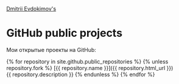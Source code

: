 ﻿[Dmitrii Evdokimov's](/)

GitHub public projects 
======================

Мои открытые проекты на GitHub:

{% for repository in site.github.public_repositories %}
  {% unless repository.fork %}
[{{ repository.name }}]({{ repository.html_url }})  
{{ repository.description }}
  {% endunless %}
{% endfor %}
